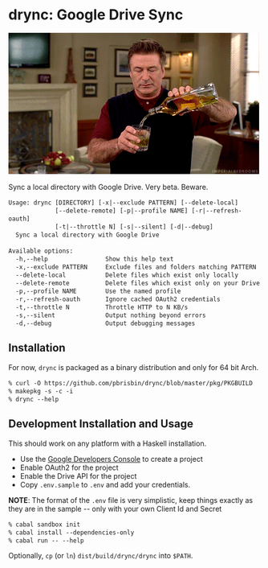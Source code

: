 # drync: Google Drive Sync

![drynk](images/boozetime.gif)

Sync a local directory with Google Drive. Very beta. Beware.

```
Usage: drync [DIRECTORY] [-x|--exclude PATTERN] [--delete-local]
             [--delete-remote] [-p|--profile NAME] [-r|--refresh-oauth]
             [-t|--throttle N] [-s|--silent] [-d|--debug]
  Sync a local directory with Google Drive

Available options:
  -h,--help                Show this help text
  -x,--exclude PATTERN     Exclude files and folders matching PATTERN
  --delete-local           Delete files which exist only locally
  --delete-remote          Delete files which exist only on your Drive
  -p,--profile NAME        Use the named profile
  -r,--refresh-oauth       Ignore cached OAuth2 credentials
  -t,--throttle N          Throttle HTTP to N KB/s
  -s,--silent              Output nothing beyond errors
  -d,--debug               Output debugging messages
```

## Installation

For now, `drync` is packaged as a binary distribution and only for 64 bit Arch.

```
% curl -O https://github.com/pbrisbin/drync/blob/master/pkg/PKGBUILD
% makepkg -s -c -i
% drync --help
```

## Development Installation and Usage

This should work on any platform with a Haskell installation.

- Use the [Google Developers Console][console] to create a project
- Enable OAuth2 for the project
- Enable the Drive API for the project
- Copy `.env.sample` to `.env` and add your credentials.

**NOTE**: The format of the `.env` file is very simplistic, keep things exactly
as they are in the sample -- only with your own Client Id and Secret

[console]: https://console.developers.google.com

```
% cabal sandbox init
% cabal install --dependencies-only
% cabal run -- --help
```

Optionally, `cp` (or `ln`) `dist/build/drync/drync` into `$PATH`.
